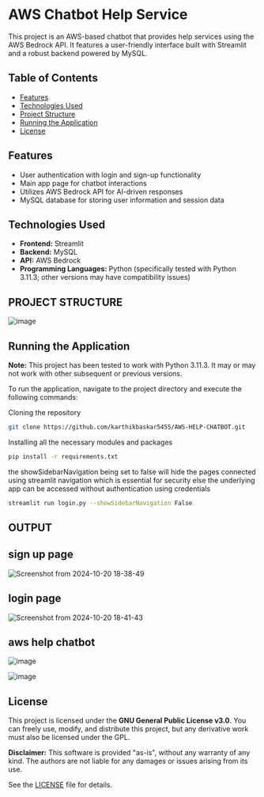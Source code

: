 # AWS Chatbot Help Service

This project is an AWS-based chatbot that provides help services using the AWS Bedrock API. It features a user-friendly interface built with Streamlit and a robust backend powered by MySQL.

## Table of Contents

- [Features](#features)
- [Technologies Used](#technologies-used)
- [Project Structure](#project-structure)
- [Running the Application](#running-the-application)
- [License](#license)

## Features

- User authentication with login and sign-up functionality
- Main app page for chatbot interactions
- Utilizes AWS Bedrock API for AI-driven responses
- MySQL database for storing user information and session data

## Technologies Used

- **Frontend:** Streamlit
- **Backend:** MySQL
- **API:** AWS Bedrock
- **Programming Languages:** Python (specifically tested with Python 3.11.3; other versions may have compatibility issues)


## PROJECT STRUCTURE

![image](https://github.com/user-attachments/assets/52dc15df-7cf6-49a9-9f29-053b18ec3535)


## Running the Application

**Note:** This project has been tested to work with Python 3.11.3. It may or may not work with other subsequent or previous versions.

To run the application, navigate to the project directory and execute the following commands:



Cloning the repository

```bash
git clone https://github.com/karthikbaskar5455/AWS-HELP-CHATBOT.git
```

Installing all the necessary modules and packages 
```bash
pip install -r requirements.txt
```
the showSidebarNavigation being set to false will hide the pages connected using streamlit navigation which is essential for security else the underlying 
app can be accessed without authentication using credentials 

```bash
streamlit run login.py --showSidebarNavigation False
```

## OUTPUT 

## sign up page
![Screenshot from 2024-10-20 18-38-49](https://github.com/user-attachments/assets/3589ae32-86af-43e5-943b-e1b07f3d1127)

## login page
![Screenshot from 2024-10-20 18-41-43](https://github.com/user-attachments/assets/d79dfd19-9ed2-47fc-b87d-4a3ca4a2232f)

## aws help chatbot
![image](https://github.com/user-attachments/assets/08359e13-5a96-43cc-96dc-e8adea4730f2)

![image](https://github.com/user-attachments/assets/b2121ca8-b3f4-4208-9b2a-bd8e86ced8f4)




## License

This project is licensed under the **GNU General Public License v3.0**. You can freely use, modify, and distribute this project, but any derivative work must also be licensed under the GPL. 

**Disclaimer:** This software is provided "as-is", without any warranty of any kind. The authors are not liable for any damages or issues arising from its use.

See the [LICENSE](LICENSE) file for details.



